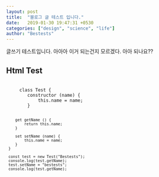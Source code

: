```yaml
---
layout: post
title:  "블로그 글 테스트 입니다."
date:   2019-01-30 19:47:31 +0530
categories: ["design", "science", "life"]
author: "Bestests"
---
```

글쓰기 테스트입니다. 아아아 이거 되는건지 모르겠다. 아아 되나요??
<h2>Html Test</h2>
<link rel="stylesheet" href="./highlight/styles/monokai.css" />
<script src="/js/highlight/highlight.pack.js"></script>
<script>hljs.initHighlightingOnLoad();</script>
<pre>
  <code class="javascript">
     class Test {
        constructor (name) {
            this.name = name;
        }
        
        get getName () {
            return this.name;
        }
        
        set setName (name) {
            this.name = name;
        }
     }
     
     const test = new Test("Bestests");
     console.log(test.getName);
     test.setName = "bestests";
     console.log(test.getName);
  </code>
</pre>
